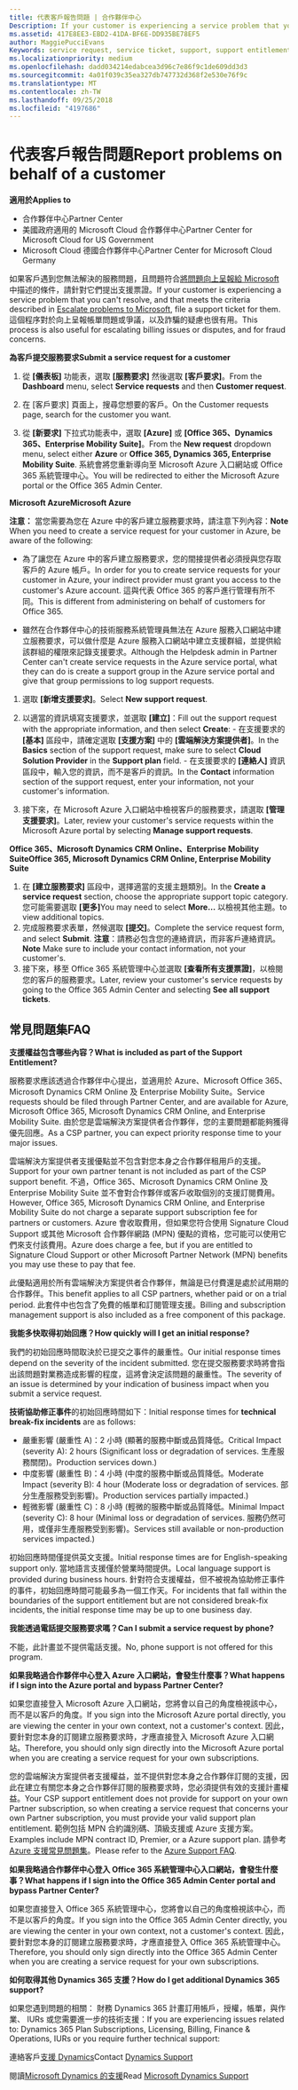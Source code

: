 ```yaml
---
title: 代表客戶報告問題 | 合作夥伴中心
Description: If your customer is experiencing a service problem that you can''t resolve, and that meets the criteria described in Escalate problems to Microsoft, file a support ticket for them.
ms.assetid: 417E8EE3-EBD2-41DA-BF6E-DD935BE78EF5
author: MaggiePucciEvans
Keywords: service request, service ticket, support, support entitlement, aobo, Azure aobo
ms.localizationpriority: medium
ms.openlocfilehash: dadd034214edabcea3d96c7e86f9c1de609dd3d3
ms.sourcegitcommit: 4a01f039c35ea327db747732d368f2e530e76f9c
ms.translationtype: MT
ms.contentlocale: zh-TW
ms.lasthandoff: 09/25/2018
ms.locfileid: "4197686"
---
```

# <a name="report-problems-on-behalf-of-a-customer"></a><span data-ttu-id="54d61-102">代表客戶報告問題</span><span class="sxs-lookup"><span data-stu-id="54d61-102">Report problems on behalf of a customer</span></span>

**<span data-ttu-id="54d61-103">適用於</span><span class="sxs-lookup"><span data-stu-id="54d61-103">Applies to</span></span>**

-  <span data-ttu-id="54d61-104">合作夥伴中心</span><span class="sxs-lookup"><span data-stu-id="54d61-104">Partner Center</span></span>
-  <span data-ttu-id="54d61-105">美國政府適用的 Microsoft Cloud 合作夥伴中心</span><span class="sxs-lookup"><span data-stu-id="54d61-105">Partner Center for Microsoft Cloud for US Government</span></span>
-  <span data-ttu-id="54d61-106">Microsoft Cloud 德國合作夥伴中心</span><span class="sxs-lookup"><span data-stu-id="54d61-106">Partner Center for Microsoft Cloud Germany</span></span>

<span data-ttu-id="54d61-107">如果客戶遇到您無法解決的服務問題，且問題符合[將問題向上呈報給 Microsoft](escalate-problems-to-microsoft.md) 中描述的條件，請針對它們提出支援票證。</span><span class="sxs-lookup"><span data-stu-id="54d61-107">If your customer is experiencing a service problem that you can't resolve, and that meets the criteria described in [Escalate problems to Microsoft](escalate-problems-to-microsoft.md), file a support ticket for them.</span></span> <span data-ttu-id="54d61-108">這個程序對於向上呈報帳單問題或爭議，以及詐騙的疑慮也很有用。</span><span class="sxs-lookup"><span data-stu-id="54d61-108">This process is also useful for escalating billing issues or disputes, and for fraud concerns.</span></span>

**<span data-ttu-id="54d61-109">為客戶提交服務要求</span><span class="sxs-lookup"><span data-stu-id="54d61-109">Submit a service request for a customer</span></span>**

1.  <span data-ttu-id="54d61-110">從 **\[儀表板\]** 功能表，選取 **\[服務要求\]** 然後選取 **\[客戶要求\]**。</span><span class="sxs-lookup"><span data-stu-id="54d61-110">From the **Dashboard** menu, select **Service requests** and then **Customer request**.</span></span> 

2.  <span data-ttu-id="54d61-111">在 \[客戶要求\] 頁面上，搜尋您想要的客戶。</span><span class="sxs-lookup"><span data-stu-id="54d61-111">On the Customer requests page, search for the customer you want.</span></span>

3.  <span data-ttu-id="54d61-112">從 **\[新要求\]** 下拉式功能表中，選取 **\[Azure\]** 或 **\[Office 365、Dynamics 365、Enterprise Mobility Suite\]**。</span><span class="sxs-lookup"><span data-stu-id="54d61-112">From the **New request** dropdown menu, select either **Azure** or **Office 365, Dynamics 365, Enterprise Mobility Suite**.</span></span> <span data-ttu-id="54d61-113">系統會將您重新導向至 Microsoft Azure 入口網站或 Office 365 系統管理中心。</span><span class="sxs-lookup"><span data-stu-id="54d61-113">You will be redirected to either the Microsoft Azure portal or the Office 365 Admin Center.</span></span>

**<span data-ttu-id="54d61-114">Microsoft Azure</span><span class="sxs-lookup"><span data-stu-id="54d61-114">Microsoft Azure</span></span>**

<span data-ttu-id="54d61-115">**注意：** 當您需要為您在 Azure 中的客戶建立服務要求時，請注意下列內容：</span><span class="sxs-lookup"><span data-stu-id="54d61-115">**Note** When you need to create a service request for your customer in Azure, be aware of the following:</span></span>

- <span data-ttu-id="54d61-116">為了讓您在 Azure 中的客戶建立服務要求，您的間接提供者必須授與您存取客戶的 Azure 帳戶。</span><span class="sxs-lookup"><span data-stu-id="54d61-116">In order for you to create service requests for your customer in Azure, your indirect provider must grant you access to the customer's Azure account.</span></span> <span data-ttu-id="54d61-117">這與代表 Office 365 的客戶進行管理有所不同。</span><span class="sxs-lookup"><span data-stu-id="54d61-117">This is different from administering on behalf of customers for Office 365.</span></span> 

- <span data-ttu-id="54d61-118">雖然在合作夥伴中心的技術服務系統管理員無法在 Azure 服務入口網站中建立服務要求，可以做什麼是 Azure 服務入口網站中建立支援群組，並提供給該群組的權限來記錄支援要求。</span><span class="sxs-lookup"><span data-stu-id="54d61-118">Although the Helpdesk admin in Partner Center can't create service requests in the Azure service portal, what they can do is create a support group in the Azure service portal and give that group permissions to log support requests.</span></span>

1.  <span data-ttu-id="54d61-119">選取 **\[新增支援要求\]**。</span><span class="sxs-lookup"><span data-stu-id="54d61-119">Select **New support request**.</span></span>
2.  <span data-ttu-id="54d61-120">以適當的資訊填寫支援要求，並選取 **\[建立\]**：</span><span class="sxs-lookup"><span data-stu-id="54d61-120">Fill out the support request with the appropriate information, and then select **Create**:</span></span>
        -   <span data-ttu-id="54d61-121">在支援要求的 **\[基本\]** 區段中，請確定選取 **\[支援方案\]** 中的 **\[雲端解決方案提供者\]**。</span><span class="sxs-lookup"><span data-stu-id="54d61-121">In the **Basics** section of the support request, make sure to select **Cloud Solution Provider** in the **Support plan** field.</span></span>
        -   <span data-ttu-id="54d61-122">在支援要求的 **\[連絡人\]** 資訊區段中，輸入您的資訊，而不是客戶的資訊。</span><span class="sxs-lookup"><span data-stu-id="54d61-122">In the **Contact** information section of the support request, enter your information, not your customer's information.</span></span>

3.  <span data-ttu-id="54d61-123">接下來，在 Microsoft Azure 入口網站中檢視客戶的服務要求，請選取 **\[管理支援要求\]**。</span><span class="sxs-lookup"><span data-stu-id="54d61-123">Later, review your customer's service requests within the Microsoft Azure portal by selecting **Manage support requests**.</span></span>



**<span data-ttu-id="54d61-124">Office 365、Microsoft Dynamics CRM Online、Enterprise Mobility Suite</span><span class="sxs-lookup"><span data-stu-id="54d61-124">Office 365, Microsoft Dynamics CRM Online, Enterprise Mobility Suite</span></span>**

1. <span data-ttu-id="54d61-125">在 **\[建立服務要求\]** 區段中，選擇適當的支援主題類別。</span><span class="sxs-lookup"><span data-stu-id="54d61-125">In the **Create a service request** section, choose the appropriate support topic category.</span></span> <span data-ttu-id="54d61-126">您可能需要選取 **\[更多\]**</span><span class="sxs-lookup"><span data-stu-id="54d61-126">You may need to select **More…**</span></span> <span data-ttu-id="54d61-127">以檢視其他主題。</span><span class="sxs-lookup"><span data-stu-id="54d61-127">to view additional topics.</span></span>    
2. <span data-ttu-id="54d61-128">完成服務要求表單，然候選取 **\[提交\]**。</span><span class="sxs-lookup"><span data-stu-id="54d61-128">Complete the service request form, and select **Submit**.</span></span>
    <span data-ttu-id="54d61-129">**注意**：請務必包含您的連絡資訊，而非客戶連絡資訊。</span><span class="sxs-lookup"><span data-stu-id="54d61-129">**Note**  Make sure to include your contact information, not your customer's.</span></span>
3. <span data-ttu-id="54d61-130">接下來，移至 Office 365 系統管理中心並選取 **\[查看所有支援票證\]**，以檢閱您的客戶的服務要求。</span><span class="sxs-lookup"><span data-stu-id="54d61-130">Later, review your customer's service requests by going to the Office 365 Admin Center and selecting **See all support tickets**.</span></span>

## <a name="faq"></a><span data-ttu-id="54d61-131">常見問題集</span><span class="sxs-lookup"><span data-stu-id="54d61-131">FAQ</span></span>


**<span data-ttu-id="54d61-132">支援權益包含哪些內容？</span><span class="sxs-lookup"><span data-stu-id="54d61-132">What is included as part of the Support Entitlement?</span></span>**

<span data-ttu-id="54d61-133">服務要求應該透過合作夥伴中心提出，並適用於 Azure、Microsoft Office 365、Microsoft Dynamics CRM Online 及 Enterprise Mobility Suite。</span><span class="sxs-lookup"><span data-stu-id="54d61-133">Service requests should be filed through Partner Center, and are available for Azure, Microsoft Office 365, Microsoft Dynamics CRM Online, and Enterprise Mobility Suite.</span></span> <span data-ttu-id="54d61-134">由於您是雲端解決方案提供者合作夥伴，您的主要問題都能夠獲得優先回應。</span><span class="sxs-lookup"><span data-stu-id="54d61-134">As a CSP partner, you can expect priority response time to your major issues.</span></span>

<span data-ttu-id="54d61-135">雲端解決方案提供者支援優點並不包含對您本身之合作夥伴租用戶的支援。</span><span class="sxs-lookup"><span data-stu-id="54d61-135">Support for your own partner tenant is not included as part of the CSP support benefit.</span></span> <span data-ttu-id="54d61-136">不過，Office 365、Microsoft Dynamics CRM Online 及 Enterprise Mobility Suite 並不會對合作夥伴或客戶收取個別的支援訂閱費用。</span><span class="sxs-lookup"><span data-stu-id="54d61-136">However, Office 365, Microsoft Dynamics CRM Online, and Enterprise Mobility Suite do not charge a separate support subscription fee for partners or customers.</span></span> <span data-ttu-id="54d61-137">Azure 會收取費用，但如果您符合使用 Signature Cloud Support 或其他 Microsoft 合作夥伴網路 (MPN) 優點的資格，您可能可以使用它們來支付該費用。</span><span class="sxs-lookup"><span data-stu-id="54d61-137">Azure does charge a fee, but if you are entitled to Signature Cloud Support or other Microsoft Partner Network (MPN) benefits you may use these to pay that fee.</span></span>

<span data-ttu-id="54d61-138">此優點適用於所有雲端解決方案提供者合作夥伴，無論是已付費還是處於試用期的合作夥伴。</span><span class="sxs-lookup"><span data-stu-id="54d61-138">This benefit applies to all CSP partners, whether paid or on a trial period.</span></span> <span data-ttu-id="54d61-139">此套件中也包含了免費的帳單和訂閱管理支援。</span><span class="sxs-lookup"><span data-stu-id="54d61-139">Billing and subscription management support is also included as a free component of this package.</span></span>

**<span data-ttu-id="54d61-140">我能多快取得初始回應？</span><span class="sxs-lookup"><span data-stu-id="54d61-140">How quickly will I get an initial response?</span></span>**

<span data-ttu-id="54d61-141">我們的初始回應時間取決於已提交之事件的嚴重性。</span><span class="sxs-lookup"><span data-stu-id="54d61-141">Our initial response times depend on the severity of the incident submitted.</span></span> <span data-ttu-id="54d61-142">您在提交服務要求時將會指出該問題對業務造成影響的程度，這將會決定該問題的嚴重性。</span><span class="sxs-lookup"><span data-stu-id="54d61-142">The severity of an issue is determined by your indication of business impact when you submit a service request.</span></span>

<span data-ttu-id="54d61-143">**技術協助修正事件**的初始回應時間如下：</span><span class="sxs-lookup"><span data-stu-id="54d61-143">Initial response times for **technical break-fix incidents** are as follows:</span></span>

-   <span data-ttu-id="54d61-144">嚴重影響 (嚴重性 A)：2 小時 (顯著的服務中斷或品質降低。</span><span class="sxs-lookup"><span data-stu-id="54d61-144">Critical Impact (severity A): 2 hours (Significant loss or degradation of services.</span></span> <span data-ttu-id="54d61-145">生產服務關閉)。</span><span class="sxs-lookup"><span data-stu-id="54d61-145">Production services down.)</span></span>
-   <span data-ttu-id="54d61-146">中度影響 (嚴重性 B)：4 小時 (中度的服務中斷或品質降低。</span><span class="sxs-lookup"><span data-stu-id="54d61-146">Moderate Impact (severity B): 4 hour (Moderate loss or degradation of services.</span></span> <span data-ttu-id="54d61-147">部分生產服務受到影響)。</span><span class="sxs-lookup"><span data-stu-id="54d61-147">Production services partially impacted.)</span></span>
-   <span data-ttu-id="54d61-148">輕微影響 (嚴重性 C)：8 小時 (輕微的服務中斷或品質降低。</span><span class="sxs-lookup"><span data-stu-id="54d61-148">Minimal Impact (severity C): 8 hour (Minimal loss or degradation of services.</span></span> <span data-ttu-id="54d61-149">服務仍然可用，或僅非生產服務受到影響)。</span><span class="sxs-lookup"><span data-stu-id="54d61-149">Services still available or non-production services impacted.)</span></span>

<span data-ttu-id="54d61-150">初始回應時間僅提供英文支援。</span><span class="sxs-lookup"><span data-stu-id="54d61-150">Initial response times are for English-speaking support only.</span></span> <span data-ttu-id="54d61-151">當地語言支援僅於營業時間提供。</span><span class="sxs-lookup"><span data-stu-id="54d61-151">Local language support is provided during business hours.</span></span>
<span data-ttu-id="54d61-152">針對符合支援權益，但不被視為協助修正事件的事件，初始回應時間可能最多為一個工作天。</span><span class="sxs-lookup"><span data-stu-id="54d61-152">For incidents that fall within the boundaries of the support entitlement but are not considered break-fix incidents, the initial response time may be up to one business day.</span></span>

**<span data-ttu-id="54d61-153">我能透過電話提交服務要求嗎？</span><span class="sxs-lookup"><span data-stu-id="54d61-153">Can I submit a service request by phone?</span></span>**

<span data-ttu-id="54d61-154">不能，此計畫並不提供電話支援。</span><span class="sxs-lookup"><span data-stu-id="54d61-154">No, phone support is not offered for this program.</span></span>

**<span data-ttu-id="54d61-155">如果我略過合作夥伴中心登入 Azure 入口網站，會發生什麼事？</span><span class="sxs-lookup"><span data-stu-id="54d61-155">What happens if I sign into the Azure portal and bypass Partner Center?</span></span>**

<span data-ttu-id="54d61-156">如果您直接登入 Microsoft Azure 入口網站，您將會以自己的角度檢視該中心，而不是以客戶的角度。</span><span class="sxs-lookup"><span data-stu-id="54d61-156">If you sign into the Microsoft Azure portal directly, you are viewing the center in your own context, not a customer's context.</span></span> <span data-ttu-id="54d61-157">因此，要針對您本身的訂閱建立服務要求時，才應直接登入 Microsoft Azure 入口網站。</span><span class="sxs-lookup"><span data-stu-id="54d61-157">Therefore, you should only sign directly into the Microsoft Azure portal when you are creating a service request for your own subscriptions.</span></span>

<span data-ttu-id="54d61-158">您的雲端解決方案提供者支援權益，並不提供對您本身之合作夥伴訂閱的支援，因此在建立有關您本身之合作夥伴訂閱的服務要求時，您必須提供有效的支援計畫權益。</span><span class="sxs-lookup"><span data-stu-id="54d61-158">Your CSP support entitlement does not provide for support on your own Partner subscription, so when creating a service request that concerns your own Partner subscription, you must provide your valid support plan entitlement.</span></span> <span data-ttu-id="54d61-159">範例包括 MPN 合約識別碼、頂級支援或 Azure 支援方案。</span><span class="sxs-lookup"><span data-stu-id="54d61-159">Examples include MPN contract ID, Premier, or a Azure support plan.</span></span> <span data-ttu-id="54d61-160">請參考 [Azure 支援常見問題集](http://go.microsoft.com/fwlink/?LinkId=717532)。</span><span class="sxs-lookup"><span data-stu-id="54d61-160">Please refer to the [Azure Support FAQ](http://go.microsoft.com/fwlink/?LinkId=717532).</span></span>

**<span data-ttu-id="54d61-161">如果我略過合作夥伴中心登入 Office 365 系統管理中心入口網站，會發生什麼事？</span><span class="sxs-lookup"><span data-stu-id="54d61-161">What happens if I sign into the Office 365 Admin Center portal and bypass Partner Center?</span></span>**

<span data-ttu-id="54d61-162">如果您直接登入 Office 365 系統管理中心，您將會以自己的角度檢視該中心，而不是以客戶的角度。</span><span class="sxs-lookup"><span data-stu-id="54d61-162">If you sign into the Office 365 Admin Center directly, you are viewing the center in your own context, not a customer's context.</span></span> <span data-ttu-id="54d61-163">因此，要針對您本身的訂閱建立服務要求時，才應直接登入 Office 365 系統管理中心。</span><span class="sxs-lookup"><span data-stu-id="54d61-163">Therefore, you should only sign directly into the Office 365 Admin Center when you are creating a service request for your own subscriptions.</span></span>

**<span data-ttu-id="54d61-164">如何取得其他 Dynamics 365 支援？</span><span class="sxs-lookup"><span data-stu-id="54d61-164">How do I get additional Dynamics 365 support?</span></span>**

 <span data-ttu-id="54d61-165">如果您遇到問題的相關： 財務 Dynamics 365 計畫訂用帳戶，授權，帳單，與作業、 IURs 或您需要進一步的技術支援：</span><span class="sxs-lookup"><span data-stu-id="54d61-165">If you are experiencing issues related to: Dynamics 365 Plan Subscriptions, Licensing, Billing, Finance & Operations, IURs or you require further technical support:</span></span>
 
<span data-ttu-id="54d61-166">連絡客戶[支援 Dynamics](https://docs.microsoft.com/dynamics365/customer-engagement/admin/contact-technical-support)</span><span class="sxs-lookup"><span data-stu-id="54d61-166">Contact [Dynamics Support](https://docs.microsoft.com/dynamics365/customer-engagement/admin/contact-technical-support)</span></span>

<span data-ttu-id="54d61-167">閱讀[Microsoft Dynamics 的支援](https://support.microsoft.com/help/4052881/faq-microsoft-dynamics-365-for-unified-operations-iur)</span><span class="sxs-lookup"><span data-stu-id="54d61-167">Read [Microsoft Dynamics Support](https://support.microsoft.com/help/4052881/faq-microsoft-dynamics-365-for-unified-operations-iur)</span></span>



